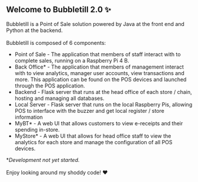 ## Welcome to Bubbletill 2.0 ✨

Bubbletill is a Point of Sale solution powered by Java at the front end and Python at the backend.
<br><br>
Bubbletill is composed of 6 components:
- Point of Sale - The application that members of staff interact with to complete sales, running on a Raspberry Pi 4 B.
- Back Office* - The application that members of management interact with to view analytics, manager user accounts, view transactions and more. This application can be found on the POS devices and launched through the POS application.
- Backend - Flask server that runs at the head office of each store / chain, hosting and managing all databases.
- Local Server - Flask server that runs on the local Raspberry Pis, allowing POS to interface with the buzzer and get local register / store information
- MyBT* - A web UI that allows customers to view e-receipts and their spending in-store.
- MyStore* - A web UI that allows for head office staff to view the analytics for each store and manage the configuration of all POS devices.

**Development not yet started.*
<br><br>
Enjoy looking around my shoddy code! ❤️
